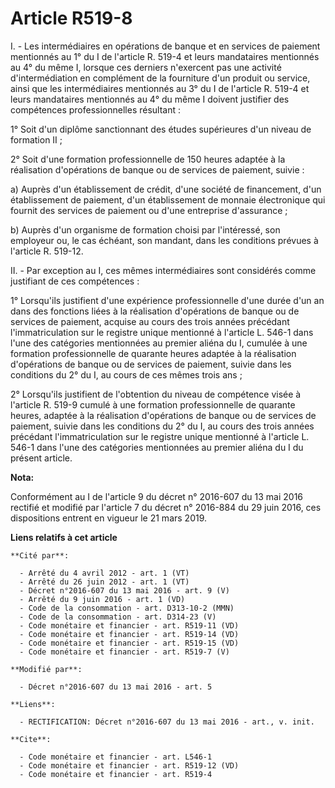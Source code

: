 # Article R519-8

I. - Les intermédiaires en opérations de banque et en services de paiement mentionnés au 1° du I de l'article R. 519-4 et
leurs mandataires mentionnés au 4° du même I, lorsque ces derniers n'exercent pas une activité d'intermédiation en complément
de la fourniture d'un produit ou service, ainsi que les intermédiaires mentionnés au 3° du I de l'article R. 519-4 et leurs
mandataires mentionnés au 4° du même I doivent justifier des compétences professionnelles résultant : 

1° Soit d'un diplôme sanctionnant des études supérieures d'un niveau de formation II ; 

2° Soit d'une formation professionnelle de 150 heures adaptée à la réalisation d'opérations de banque ou de services de
paiement, suivie : 

a) Auprès d'un établissement de crédit, d'une société de financement, d'un établissement de paiement, d'un établissement de
monnaie électronique qui fournit des services de paiement ou d'une entreprise d'assurance ; 

b) Auprès d'un organisme de formation choisi par l'intéressé, son employeur ou, le cas échéant, son mandant, dans les
conditions prévues à l'article R. 519-12.

II. - Par exception au I, ces mêmes intermédiaires sont considérés comme justifiant de ces compétences :

1° Lorsqu'ils justifient d'une expérience professionnelle d'une durée d'un an dans des fonctions liées à la réalisation
d'opérations de banque ou de services de paiement, acquise au cours des trois années précédant l'immatriculation sur le
registre unique mentionné à l'article L. 546-1 dans l'une des catégories mentionnées au premier aliéna du I, cumulée à une
formation professionnelle de quarante heures adaptée à la réalisation d'opérations de banque ou de services de paiement,
suivie dans les conditions du 2° du I, au cours de ces mêmes trois ans ;

2° Lorsqu'ils justifient de l'obtention du niveau de compétence visée à l'article R. 519-9 cumulé à une formation
professionnelle de quarante heures, adaptée à la réalisation d'opérations de banque ou de services de paiement, suivie dans
les conditions du 2° du I, au cours des trois années précédant l'immatriculation sur le registre unique mentionné à l'article
L. 546-1 dans l'une des catégories mentionnées au premier aliéna du I du présent article.

**Nota:**

Conformément au I de l'article 9 du décret n° 2016-607 du 13 mai 2016 rectifié et modifié par l'article 7 du décret n°
2016-884 du 29 juin 2016, ces dispositions entrent en vigueur le 21 mars 2019.

**Liens relatifs à cet article**

	**Cité par**:

	  - Arrêté du 4 avril 2012 - art. 1 (VT)
	  - Arrêté du 26 juin 2012 - art. 1 (VT)
	  - Décret n°2016-607 du 13 mai 2016 - art. 9 (V)
	  - Arrêté du 9 juin 2016 - art. 1 (VD)
	  - Code de la consommation - art. D313-10-2 (MMN)
	  - Code de la consommation - art. D314-23 (V)
	  - Code monétaire et financier - art. R519-11 (VD)
	  - Code monétaire et financier - art. R519-14 (VD)
	  - Code monétaire et financier - art. R519-15 (VD)
	  - Code monétaire et financier - art. R519-7 (V)

	**Modifié par**:

	  - Décret n°2016-607 du 13 mai 2016 - art. 5

	**Liens**:

	  - RECTIFICATION: Décret n°2016-607 du 13 mai 2016 - art., v. init.

	**Cite**:

	  - Code monétaire et financier - art. L546-1
	  - Code monétaire et financier - art. R519-12 (VD)
	  - Code monétaire et financier - art. R519-4
